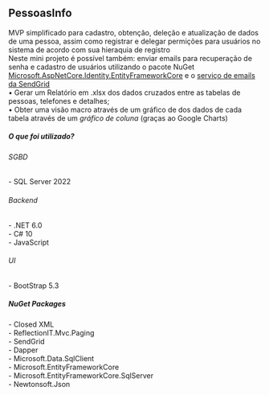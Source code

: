 <h2>PessoasInfo</h2>
MVP simplificado para cadastro, obtenção, deleção e atualização de dados de uma pessoa, assim como registrar e delegar permições para usuários no sistema de acordo com sua hieraquia de registro<br>
Neste mini projeto é possível também: enviar emails para recuperação de senha e cadastro de usuários utilizando o pacote NuGet <u>Microsoft.AspNetCore.Identity.EntityFrameworkCore</u> e o <u>serviço de emails da SendGrid</u></br>
• Gerar um Relatório em .xlsx dos dados cruzados entre as tabelas de pessoas, telefones e detalhes; </br>
• Obter uma visão macro através de um gráfico de dos dados de cada tabela através de um <em>gráfico de coluna</em> (graças ao Google Charts)

<h5>O que foi utilizado?</h5>
<h6>SGBD</h6>
- SQL Server 2022

<h6>Backend</h6>
- .NET 6.0 </br>
- C# 10</br>
- JavaScript 

<h6>UI</h6>
- BootStrap 5.3 </br>

<h5>NuGet Packages</h5>
- Closed XML </br>
- ReflectionIT.Mvc.Paging </br>
- SendGrid </br>
- Dapper </br>
- Microsoft.Data.SqlClient </br>
- Microsoft.EntityFrameworkCore </br>
- Microsoft.EntityFrameworkCore.SqlServer </br>
- Newtonsoft.Json </br> </br>